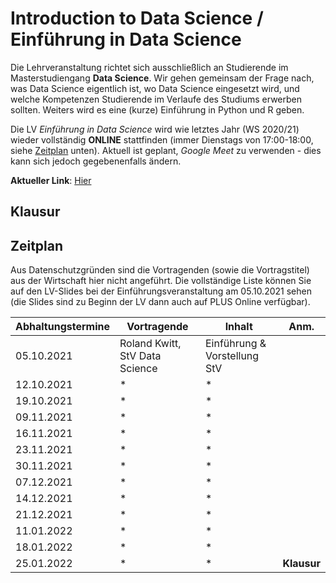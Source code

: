 # Introduction to Data Science / Einführung in Data Science

Die Lehrveranstaltung richtet sich ausschließlich an Studierende im Masterstudiengang **Data Science**. Wir gehen gemeinsam der Frage nach, was Data Science eigentlich ist, wo Data Science eingesetzt wird, und welche Kompetenzen Studierende im Verlaufe des Studiums erwerben sollten. Weiters wird es eine (kurze) Einführung in Python und R geben.


Die LV *Einführung in Data Science* wird wie letztes Jahr (WS 2020/21) wieder vollständig **ONLINE** stattfinden (immer Dienstags von 17:00-18:00, siehe [Zeitplan](#Zeitplan) unten). Aktuell ist geplant, *Google Meet* zu verwenden - dies kann sich jedoch gegebenenfalls ändern.

**Aktueller Link**: [Hier](https://meet.google.com/cmy-chzn-ypd)

## Klausur



## Zeitplan

Aus Datenschutzgründen sind die Vortragenden (sowie die Vortragstitel) aus der Wirtschaft hier nicht angeführt. Die vollständige Liste können Sie auf den LV-Slides bei der Einführungsveranstaltung am 05.10.2021 sehen (die Slides sind zu Beginn der LV dann auch auf PLUS Online verfügbar).

| **Abhaltungstermine**  | Vortragende  |  Inhalt  | Anm. |
|---|---|---|---|
| 05.10.2021 | Roland Kwitt, StV Data Science  | Einführung & Vorstellung StV  |     |
| 12.10.2021 | *  | *  |      |
| 19.10.2021 | *  | *  |      |
| 09.11.2021 | *  | *  |      |
| 16.11.2021 | *  | *  |      |
| 23.11.2021 | *  | *  |      |
| 30.11.2021 | *  | *  |      |
| 07.12.2021 | *  | *  |      |
| 14.12.2021 | *  | *  |      |
| 21.12.2021 | *  | *  |      |
| 11.01.2022 | *  | *  |   |   
| 18.01.2022 | *  | *  |   |
| 25.01.2022 | *  | *  | **Klausur** |   

<!-- ## Python 60-min Overview

- [Python Introduction](PythonIntroduction.ipynb)
- [Example CSV file](biostats.csv)

## Recommended (free) book

**Think Python** (2nd edition)    
A. Downey    
[PDF](https://greenteapress.com/thinkpython2/thinkpython2.pdf) -->
